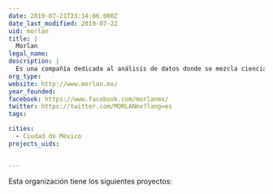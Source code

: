```yaml
---
date: 2019-07-21T23:14:06.000Z
date_last_modified: 2019-07-22
uid: morlan
title: |
  Morlan
legal_name: 
description: |
  Es una compañía dedicada al análisis de datos donde se mezcla ciencia y matemáticas y una forma muy dinámica y agradable de visualizar.
org_type: 
website: http://www.morlan.mx/
year_founded: 
facebook: https://www.facebook.com/morlanmx/
twitter: https://twitter.com/MORLANmx?lang=es
tags:

cities: 
  - Ciudad de México
projects_uids:


---
```


Esta organización tiene los siguientes proyectos:


